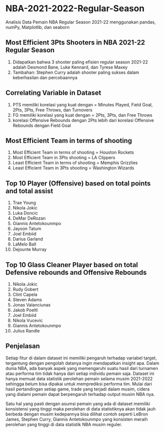 # NBA-2021-2022-Regular-Season
Analisis Data Pemain NBA Regular Season 2021-22
menggunakan pandas, numPy, Matplotlib, dan seaborn

## Most Efficient 3Pts Shooters in NBA 2021-22 Regular Season
1. Didapatkan bahwa 3 shooter paling efisien regular season 2021-22 adalah Desmond Bane, Luke Kennard, dan Tyrese Maxey  
2. Tambahan: Stephen Curry adalah shooter paling sukses dalam keberhasilan dan percobaannya

## Correlating Variable in Dataset
1. PTS memiliki korelasi yang kuat dengan = Minutes Played, Field Goal, 2Pts, 3Pts, Free Throws, dan Turnovers  
2. FG memiliki korelasi yang kuat dengan = 2Pts, 3Pts, dan Free Throws  
3. korelasi Offensive Rebounds dengan 2Pts lebih dari korelasi Offensive Rebounds dengan Field Goal

## Most Efficient Team in terms of shooting
1. Most Efficient Team in terms of shooting = Houston Rockets
2. Most Efficient Team in 3Pts shooting = LA Clippers
3. Least Efficient Team in terms of shooting = Memphis Grizzlies
4. Least Efficient Team in 3Pts shooting = Washington Wizards

## Top 10 Player (Offensive) based on total points and total assist
1. Trae Young
2. Nikola Jokic
3. Luka Doncic
4. DeMar DeRozan
5. Giannis Antetokounmpo
6. Jayson Tatum
7. Joel Embiid
8. Darius Garland
9. LaMelo Ball
10. Dejounte Murray

## Top 10 Glass Cleaner Player based on total Defensive rebounds and Offensive Rebounds
1. Nikola Jokic
2. Rudy Gobert
3. Clint Capela
4. Steven Adams
5. Jonas Valanciunas
6. Jakob Poeltl
7. Joel Embiid
8. Nikola Vucevic
9. Giannis Antetokounmpo
10. Julius Randle

## Penjelasan
Setiap fitur di dalam dataset ini memiliki pengaruh terhadap variabel target, tergantung dengan pengolah datanya ingin mendapatkan insight apa. Dalam dunia NBA, ada banyak aspek yang memengaruhi suatu hasil dari turnamen atau performa tim tidak hanya dari setiap individu pemain saja. Dataset ini hanya memuat data statistik perolehan pemain selama musim 2021-2022 sehingga belum bisa dipakai untuk memprediksi performa tim. Mulai dari hasil pertandingan setiap game, trade yang terjadi dalam musim, cidera yang dialami pemain dapat berpengaruh terhadap output musim NBA nya.

Satu hal yang pasti dengan asumsi pemain yang ada di dataset memiliki konsistensi yang tinggi maka perolehan di data statistiknya akan tidak jauh berbeda dengan musim kedepannya bisa dilihat contoh seperti LeBron James, Stephen Curry, Giannis Antetokounmpo yang konsisten meraih perolehan yang tinggi di data statistik NBA musim reguler.
